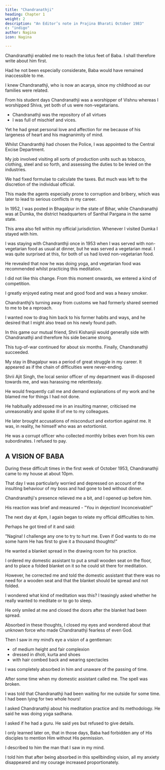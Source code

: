 ```yaml
---
title: "Chandranathji"
heading: Chapter 1
weight: 2
description: "An Editor’s note in Prajina Bharati October 1983"
c: "indigo"
author: Nagina
icon: Nagina

---
```



Chandranathji enabled me to reach the lotus feet of Baba. I shall therefore write about him first.

Had he not been especially considerate, Baba would have remained inaccessible to me. 

<!-- I therefore bow to Shri Chandranathji of the pleasant and loving countenance who
became instrumental in taking me to Baba. -->

I knew Chandranathji, who is now an acarya, since my childhood as our families were related. 

<!-- His ancestors were very religious, wise and famous for their qualities of bravery and wisdom. In addition, they were highly esteemed and of repute in society. 

He inherited all these ancestral qualities, and on account of his sacrifice, perseverance, keenness and sadhana he has added immensely to these noble characteristics. 

Fortunately, right from our adolescence we were together in school and college, and even stayed in the same hostel. After completing his education he chose to pursue a career in the Police. -->

<!-- Chandranathji, from the very beginning of his career was a sober, peaceful and pleasant person having deep faith in good conduct and character. 

Faith in God and religion was to him the most valued asset of his life.  -->

From his student days Chandranathji was a worshipper of Vishnu whereas I worshipped Shiva, yet both of us were non-vegetarians.
- Chandranathji was the repository of all virtues
- I was full of mischief and vices.

Yet he had great personal love and affection for me because of his largeness of heart and his magnanimity of mind.

Whilst Chandranthji had chosen the Police, I was appointed to the Central Excise Department.

My job involved visiting all sorts of production units such as tobacco, clothing, steel and so forth, and assessing the duties to be levied on the industries. 

We had fixed formulae to calculate the taxes. But much was left to the discretion of the individual official. 

This made the agents especially prone to corruption and bribery, which was later to lead to serious conflicts in my career.

In 1952, I was posted in Bhagalpur in the state of Bihar, while Chandranathji was at Dumka, the district headquarters of Santhal Pargana in the same state.

This area also fell within my official jurisdiction. Whenever I visited Dumka I stayed with him.

I was staying with Chandranthji once in 1953 when I was served with non-vegetarian food as usual at dinner, but he was served a vegetarian meal.  I was quite surprised at this, for both of us had loved non-vegetarian food. 

He revealed that now he was doing yoga, and vegetarian food was recommended whilst practicing this meditation.

I did not like this change. From this moment onwards, we entered a kind of competition. 

I greatly enjoyed eating meat and good food and was a heavy smoker.

Chandranthji’s turning away from customs we had formerly shared seemed to me to be a reproach.

I wanted now to drag him back to his former habits and ways, and he desired that I might also tread on his newly found path. 

In this game our mutual friend, Shrii Kishanjii would generally side with Chandranathji and therefore his side became strong. 

This tug-of-war continued for about six months. Finally, Chandranathji succeeded.

<!-- But I was delighted by my defeat. I wonder how much joy Chandranathji derived from his victory! -->

My stay in Bhagalpur was a period of great struggle in my career. It appeared as if the chain of difficulties were never-ending. 

Shrii Ajit Singh, the local senior officer of my department was ill-disposed towards me, and was harassing me relentlessly.

He would frequently call me and demand explanations of my work and he blamed me for things I had not done. 

He habitually addressed me in an insulting manner, criticised me unreasonably and spoke ill of me to my colleagues. 

He later brought accusations of misconduct and extortion against me. It was, in reality, he himself who was an extortionist. 

He was a corrupt officer who collected monthly bribes even from his own subordinates. I refused to pay.


## A VISION OF BABA

During these difficult times in the first week of October 1953, Chandranathji came to my house at about 10pm.

That day I was particularly worried and depressed on account of the insulting behaviour of my boss and had gone to bed without dinner.

Chandranathji's presence relieved me a bit, and I opened up before him.

His reaction was brief and measured - "You in dejection! Inconceivable!” 

<!-- He was familiar with my nature as we had lived together since our childhood, but I had also truly depicted my state of mind. Anyhow, on my insistence we had our meal together.  -->

<!-- After the night’s rest and breakfast in the morning we went to attend our respective offices. 

When we met in the afternoon at about four,  -->

The next day at 4pm, I again began to relate my official difficulties to him.

 <!-- had heard enough of the recital of my difficulties and to put and end to it, when he rose to attend to his evening calls -->

Perhaps he got tired of it and said:

"Nagina! I challenge any one to try to hurt me. Even if God wants to do me some harm He has first to give it a thousand thoughts!”

<!-- I was totally surprised to hear these words from him. I began to ponder what type of miraculous power he had acquired that he dared to challenge even the Almighty!

While I was cogitating on these matters he returned and began to prepare for his evening meditation.  -->

He wanted a blanket spread in the drawing room for his practice.

I ordered my domestic assistant to put a small wooden seat on the floor, and to place a folded blanket on it so he could sit there for meditation. 

However, he corrected me and told the domestic assistant that there was no need for a wooden seat and that the blanket should be spread and not folded. 

I wondered what kind of meditation was this? I teasingly asked whether he really wanted to meditate or to go to sleep.

He only smiled at me and closed the doors after the blanket had been spread.

<!-- By now it was nearly sunset. I was still wondering what strength Chandranthji had acquired that he did not hesitate to challenge even God!  -->

Absorbed in these thoughts, I closed my eyes and wondered about that unknown force who made Chandranathji fearless of even God.

<!--  I went to my bed and reclined against the pillow. I began to think over and over about this. 

Whilst thinking about this,  -->


Then I saw in my mind’s eye a vision of a gentleman:
- of medium height and fair complexion
- dressed in dhoti, kurta and shoes
- with hair combed back and wearing spectacles

<!-- Attracted, I continued to look at his divine, pleasant and effulgent face. Although I had never seen this person before,  -->

I was completely absorbed in him and unaware of the passing of time. 

<!-- Certainly I was neither asleep nor dreaming. -->

After some time when my domestic assistant called me. The spell was broken. 

I was told that Chandranathji had been waiting for me outside for some time. I had been lying for two whole hours!

 <!-- On coming out to him I realised that it was nearly eight in the evening. -->

<!-- I wondered what I had been doing lying down for nearly 

 I could only recollect the entrancing look of that unknown person. My salutations to He who is always so loving towards His devotees! -->

I asked Chandranathji about his meditation practice and its methodology. He said he was doing yoga sadhana.

I asked if he had a guru. He said yes but refused to give details. 

I only learned later on, that in those days, Baba had forbidden any of His disciples to mention Him without His permission.

I described to him the man that I saw in my mind. 

 <!-- felt a little hurt by Candranathji’s reticence, but replied that I would describe someone and that he should tell me if he recognised the description. Then I related a truthful description of the gentleman whose image had come into my mind.  -->


<!-- After listening to me he exclaimed, "When you know Him so closely and intimately- why are you bothering me so much for the last six months!”

Then I told him all that happened to me while he was doing his meditation.  -->

I told him that after being absorbed in this spellbinding vision, all my anxiety disappeared and my courage increased proportionately.

<!-- My departmental head was to inspect my office the next day and I added, “I will not yield even if my office becomes a battlefield."

On hearing this, Chandranathji had a reply that touched my heart. Although at that time he was neither a tattvika nor an acarya, yet his reply was full of such wisdom that would come from a spiritually advanced person. 

He said, "If a mere thought of that great man can bring such change in you, then certainly when you get His blessings and are under His protective care you will be able to challenge even God."
This statement of his worked like magic on me. My fear evaporated and and I felt strong enough to face a hundred hostile bosses. -->
